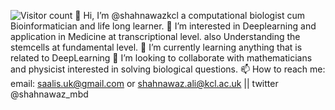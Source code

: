 
![Visitor count](https://komarev.com/ghpvc/?username=shahnawazkcl)
    👋 Hi, I’m @shahnawazkcl a computational biologist cum Bioinformatician and life long learner.
    👀 I’m interested in Deeplearning and application in Medicine at transcriptional level. also Understanding the stemcells at fundamental level.
    🌱 I’m currently learning anything that is related to DeepLearning
    💞️ I’m looking to collaborate with mathematicians and physicist interested in solving biological questions.
    📫 How to reach me: email: saalis.uk@gmail.com or shahnawaz.ali@kcl.ac.uk || twitter @shahnawaz_mbd

<!---
shahnawazkcl/shahnawazkcl is a ✨ special ✨ repository because its `README.md` (this file) appears on your GitHub profile.
You can click the Preview link to take a look at your changes.
--->
